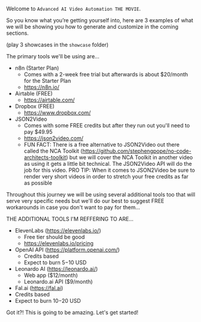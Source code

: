 Welcome to `Advanced AI Video Automation THE MOVIE`.

So you know what you’re getting yourself into, here are 3 examples of what we will be showing you how to generate and customize in the coming sections.

(play 3 showcases in the `showcase` folder)

The primary tools we'll be using are... 

- n8n (Starter Plan)
  - Comes with a 2-week free trial but afterwards is about $20/month for the Starter Plan
  - https://n8n.io/
- Airtable (FREE)
  - https://airtable.com/
- Dropbox (FREE)
  - https://www.dropbox.com/
- JSON2Video
  - Comes with some FREE credits but after they run out you'll need to pay $49.95
  - https://json2video.com/
  - FUN FACT: There is a free alternative to JSON2Video out there called the NCA Toolkit (https://github.com/stephengpope/no-code-architects-toolkit) but we will cover the NCA Toolkit in another video as using it gets a little bit technical. The JSON2Video API will do the job for this video. PRO TIP: When it comes to JSON2Video be sure to render very short videos in order to stretch your free credits as far as possible

Throughout this journey we will be using several additional tools too that will serve very specific needs but we'll do our best to suggest FREE workarounds in case you don't want to pay for them...

THE ADDITIONAL TOOLS I'M REFFERING TO ARE...

- ElevenLabs (https://elevenlabs.io/)
  - Free tier should be good
  - https://elevenlabs.io/pricing
- OpenAI API (https://platform.openai.com/)
  - Credits based
  - Expect to burn $5-$10 USD
- Leonardo AI (https://leonardo.ai/)
  - Web app ($12/month)
  - Leonardo.ai API ($9/month)
-  Fal.ai (https://fal.ai)
  - Credits based
  - Expect to burn $10-$20 USD

Got it?! This is going to be amazing. Let's get started!
